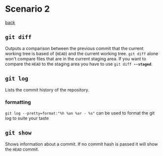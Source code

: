 # Scenario 2
[back](README.md)
## `git diff`
Outputs a comparison between the previous commit that the current working tree is based of (`HEAD`) and the current working tree.
`git diff` alone won't compare files that are in the current staging area. If you want to compare the `HEAD` to the staging area you have to use `git diff `**`--staged`**.
## `git log`
Lists the commit history of the repository.
### formatting
`git log --pretty=format:"%h %an %ar - %s"` can be used to format the git log to suite your taste
## `git show`
Shows information about a commit. If no commit hash is passed it will show the `HEAD` commit.